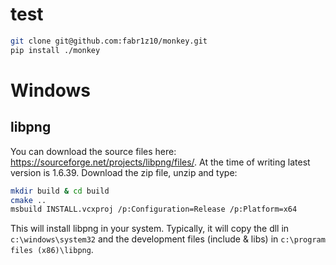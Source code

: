 # test

```bash
git clone git@github.com:fabr1z10/monkey.git
pip install ./monkey
```

# Windows
## libpng
You can download the source files here: https://sourceforge.net/projects/libpng/files/. At the time of writing latest version is 1.6.39. Download the zip file, unzip and type:

```bash
mkdir build & cd build
cmake ..
msbuild INSTALL.vcxproj /p:Configuration=Release /p:Platform=x64
```

This will install libpng in your system. Typically, it will copy the dll in `c:\windows\system32` and the development files (include & libs) in `c:\program files (x86)\libpng`.
